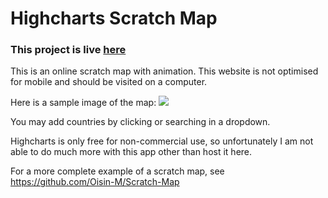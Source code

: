 # Highcharts Scratch Map

### This project is live [here](https://oisin-m.github.io/Highcharts-Scratch-Map/)

This is an online scratch map with animation. This website is not optimised for mobile and should be visited on a computer.

Here is a sample image of the map:
<img src="https://i.imgur.com/1iIHVek.png">

You may add countries by clicking or searching in a dropdown.

Highcharts is only free for non-commercial use, so unfortunately I am not able to do much more with this app other than host it here. 

For a more complete example of a scratch map, see https://github.com/Oisin-M/Scratch-Map
